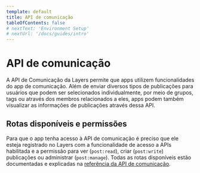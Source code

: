 ```yaml
---
template: default
title: API de comunicação
tableOfContents: false
# nextText: 'Environment Setup'
# nextUrl: '/docs/guides/intro'
---
```


# API de comunicação

A API de Comunicação da Layers permite que apps utilizem funcionalidades do app de comunicação. Além de enviar diversos tipos de publicações para usuários que podem ser selecionados individualmente, por meio de grupos, tags ou através dos membros relacionados a eles, apps podem também visualizar as informações de publicações através dessa API.

## Rotas disponíveis e permissões

Para que o app tenha acesso à API de comunicação é preciso que ele esteja registrado no Layers com a funcionalidade de acesso a APIs habilitada e a permissão para ver (`post:read`), criar (`post:write`) publicações ou administrar (`post:manage`). Todas as rotas disponíveis estão documentadas e explicadas na [referência da API de comunicação](./../../api/communication/post/post).